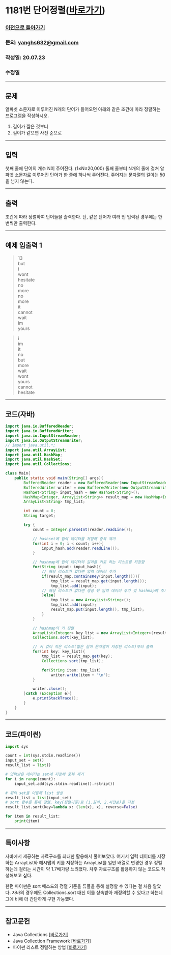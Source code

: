 # 1181번 단어정렬([바로가기](https://www.acmicpc.net/problem/1181))

### [이전으로 돌아가기](README.md)
### 문의: yanghs632@gmail.com
### 작성일: 20.07.23
### 수정일


---
## 문제
알파벳 소문자로 이루어진 N개의 단어가 들어오면 아래와 같은 조건에 따라 정렬하는 프로그램을 작성하시오.

1. 길이가 짧은 것부터
2. 길이가 같으면 사전 순으로

---
## 입력
첫째 줄에 단어의 개수 N이 주어진다. (1≤N≤20,000) 둘째 줄부터 N개의 줄에 걸쳐 알파벳 소문자로 이루어진 단어가 한 줄에 하나씩 주어진다. 주어지는 문자열의 길이는 50을 넘지 않는다.

---
## 출력
조건에 따라 정렬하여 단어들을 출력한다. 단, 같은 단어가 여러 번 입력된 경우에는 한 번씩만 출력한다.

---
## 예제 입출력 1
>13<br>
>but<br>
>i<br>
>wont<br>
>hesitate<br>
>no<br>
>more<br>
>no<br>
>more<br>
>it<br>
>cannot<br>
>wait<br>
>im<br>
>yours<br>

>i<br>
>im<br>
>it<br>
>no<br>
>but<br>
>more<br>
>wait<br>
>wont<br>
>yours<br>
>cannot<br>
>hesitate<br>

---
## 코드(자바)
```java
import java.io.BufferedReader;
import java.io.BufferedWriter;
import java.io.InputStreamReader;
import java.io.OutputStreamWriter;
// import java.util.*;
import java.util.ArrayList;
import java.util.HashMap;
import java.util.HashSet;
import java.util.Collections;

class Main{
    public static void main(String[] args){
        BufferedReader reader = new BufferedReader(new InputStreamReader(System.in));
        BufferedWriter writer = new BufferedWriter(new OutputStreamWriter(System.out));
        HashSet<String> input_hash = new HashSet<String>();
        HashMap<Integer, ArrayList<String>> result_map = new HashMap<Integer, ArrayList<String>>();
        ArrayList<String> tmp_list;

        int count = 0;
        String target;

        try {
            count = Integer.parseInt(reader.readLine());

            // hashset에 입력 데이터를 저장해 중복 제거
            for(int i = 0; i < count; i++){
                input_hash.add(reader.readLine());
            }

            // hashmap에 입력 데이터의 길이를 키로 하는 리스트를 저장함
            for(String input: input_hash){
                // 해당 리스트가 있다면 입력 데이터 추가
                if(result_map.containsKey(input.length())){
                    tmp_list = result_map.get(input.length());
                    tmp_list.add(input);
                // 해당 리스트가 없다면 생성 뒤 입력 데이터 추가 및 hashmap에 추가
                }else{
                    tmp_list = new ArrayList<String>();
                    tmp_list.add(input);
                    result_map.put(input.length(), tmp_list);
                }
            }

            // hashmap의 키 정렬
            ArrayList<Integer> key_list = new ArrayList<Integer>(result_map.keySet());
            Collections.sort(key_list);

            // 키 값이 작은 리스트(짧은 길이 문자열이 저장된 리스트)부터 출력
            for(int key: key_list){
                tmp_list = result_map.get(key);
                Collections.sort(tmp_list);

                for(String item: tmp_list)
                    writer.write(item + "\n");
            }

            writer.close();
        }catch (Exception e){
            e.printStackTrace();
        }
    }
}
```

---
## 코드(파이썬)
```python
import sys

count = int(sys.stdin.readline())
input_set = set()
result_list = list()

# 입력받은 데이터는 set에 저장해 중복 제거
for i in range(count):
    input_set.add(sys.stdin.readline().rstrip())

# 위의 set을 이용해 list 생성
result_list = list(input_set)
# sort 함수를 통해 정렬, key(정렬기준)로 (1.길이, 2.사전순)을 지정
result_list.sort(key=lambda x: (len(x), x), reverse=False)

for item in result_list:
    print(item)
```

---
## 특이사항
자바에서 제공하는 자료구조를 최대한 활용해서 풀어보았다. 여기서 입력 데이터를 저장하는 ArrayList와 해시맵의 키를 저장하는 ArrayList를 일반 배열로 변경한 경우 정렬하는데 걸리는 시간이 약 1.7배가량 느려졌다. 차후 자료구조를 활용하지 않는 코드도 작성해보고 싶다.

한편 파이썬은 sort 메소드의 정렬 기준을 튜플을 통해 설정할 수 있다는 걸 처음 알았다. 자바의 경우에도 Collections.sort 대신 이를 상속받아 재정의할 수 있다고 하는데 그에 비해 더 간단하게 구현 가능했다.

---
## 참고문헌
- Java Collections [[바로가기](https://platonic.tistory.com/entry/Java-Collections-%EC%9E%90%EB%A3%8C%EA%B5%AC%EC%A1%B0-List-Set-Map-Tree-Stack-Iterator-Enumeration "Java Collections / 자료구조 / List / Set / Map / Tree / Stack / Iterator / Enumeration - Platonic의 조금은 재밌는 일상")]
- Java Collection Framework [[바로가기](https://joooootopia.tistory.com/13 "Java Collection Framework::자바의 자료구조 - 김특별의 주토피아")]
- 파이썬 리스트 정렬하는 방법 [[바로가기](https://soooprmx.tistory.com/entry/%EB%A6%AC%EC%8A%A4%ED%8A%B8-%EC%A0%95%EB%A0%AC%ED%95%98%EB%8A%94-%EB%B0%A9%EB%B2%95 "리스트 정렬하는 방법 - 봉숩은 간지쟁이 블로그")]
